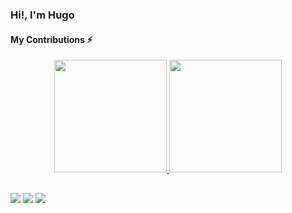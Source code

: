  ### Hi!, I'm Hugo
 
 #### My Contributions :zap:
 <div align="center">
  <a href="https://github.com/Hugo-Oliveira-RDO11">
  <img height="180em" src="https://github-readme-stats.vercel.app/api?username=Hugo-Oliveira-RDO11&show_icons=true&theme=tokyonight&include_all_commits=true&count_private=true"/>
  <img height="180em" src="https://github-readme-stats.vercel.app/api/top-langs/?username=Hugo-Oliveira-RDO11&layout=compact&langs_count=7&theme=tokyonight"/>
</div>
  
 ##
 
 <div>
    <a href="mailto:hugo.resennde1123@gmail.com" target="_blank"><img src="https://img.shields.io/badge/Gmail-D14836?style=for-the-badge&logo=gmail&logoColor=white" target="_blank"></a>
   <a href="https://www.linkedin.com/in/hugo-de-oliveira-resende-8861031b0/" target="_blank"><img src="https://img.shields.io/badge/LinkedIn-0077B5?style=for-the-badge&logo=linkedin&logoColor=white" target="_blank"></a>
   <a href="https://twitter.com/hugo_RD11" target="_blank"><img src="https://img.shields.io/badge/Twitter-1DA1F2?style=for-the-badge&logo=twitter&logoColor=white" target="_blank"></a>
 </div>
